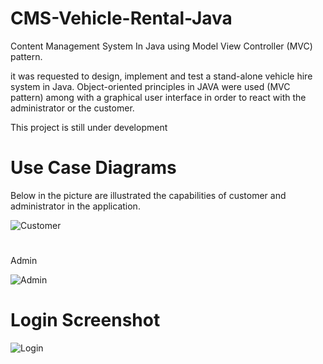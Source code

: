 # CMS-Vehicle-Rental-Java
Content Management System In Java using Model View Controller (MVC) pattern.

it was requested to design, implement and test a stand-alone vehicle hire system in Java. Object-oriented principles in JAVA were used (MVC pattern) among with  a graphical user interface in order to react with the administrator or the customer. 

This project is still under development 

# Use Case Diagrams

Below in the picture are illustrated the capabilities of customer and administrator in the application.

![Customer](https://user-images.githubusercontent.com/22475630/64979367-408fd800-d8c0-11e9-8715-07cde8d9a314.png)

#
Admin

![Admin](https://user-images.githubusercontent.com/22475630/64979474-7af97500-d8c0-11e9-9648-e2020267c98e.png)


# Login Screenshot

![Login](https://user-images.githubusercontent.com/22475630/64980152-f14aa700-d8c1-11e9-9b81-ea7957e00b7b.png)

